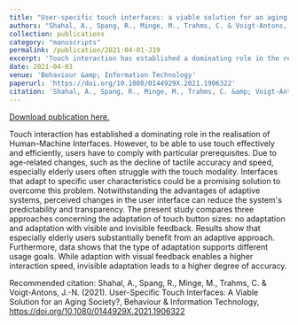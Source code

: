```yaml
---
title: "User-specific touch interfaces: a viable solution for an aging society?"
authors: "Shahal, A., Spang, R., Minge, M., Trahms, C. & Voigt-Antons, J.-N."
collection: publications
category: "manuscripts"
permalink: /publication/2021-04-01-J19
excerpt: 'Touch interaction has established a dominating role in the realisation of Human–Machine Interfaces. However, to be able to use touch effectively and efficiently, users have to comply with particular prerequisites. Due to age-related changes, such as the decline of tactile accuracy and speed, especially elderly users often struggle with the touch modality. Interfaces that adapt to specific user characteristics could be a promising solution to overcome this problem. Notwithstanding the advantages of adaptive systems, perceived changes in the user interface can reduce the system&apos;s predictability and transparency. The present study compares three approaches concerning the adaptation of touch button sizes: no adaptation and adaptation with visible and invisible feedback. Results show that especially elderly users substantially benefit from an adaptive approach. Furthermore, data shows that the type of adaptation supports different usage goals. While adaption with visual feedback enables a higher interaction speed, invisible adaptation leads to a higher degree of accuracy.'
date: 2021-04-01
venue: 'Behaviour &amp; Information Technology'
paperurl: 'https://doi.org/10.1080/0144929X.2021.1906322'
citation: 'Shahal, A., Spang, R., Minge, M., Trahms, C. &amp; Voigt-Antons, J.-N. (2021). User-Specific Touch Interfaces: A Viable Solution for an Aging Society?, Behaviour &amp; Information Technology, https://doi.org/10.1080/0144929X.2021.1906322'
---
```


<a href='https://doi.org/10.1080/0144929X.2021.1906322'>Download publication here.</a>

Touch interaction has established a dominating role in the realisation of Human–Machine Interfaces. However, to be able to use touch effectively and efficiently, users have to comply with particular prerequisites. Due to age-related changes, such as the decline of tactile accuracy and speed, especially elderly users often struggle with the touch modality. Interfaces that adapt to specific user characteristics could be a promising solution to overcome this problem. Notwithstanding the advantages of adaptive systems, perceived changes in the user interface can reduce the system&apos;s predictability and transparency. The present study compares three approaches concerning the adaptation of touch button sizes: no adaptation and adaptation with visible and invisible feedback. Results show that especially elderly users substantially benefit from an adaptive approach. Furthermore, data shows that the type of adaptation supports different usage goals. While adaption with visual feedback enables a higher interaction speed, invisible adaptation leads to a higher degree of accuracy.

Recommended citation: Shahal, A., Spang, R., Minge, M., Trahms, C. & Voigt-Antons, J.-N. (2021). User-Specific Touch Interfaces: A Viable Solution for an Aging Society?, Behaviour & Information Technology, https://doi.org/10.1080/0144929X.2021.1906322